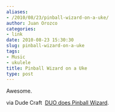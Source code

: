 ```yaml
---
aliases:
- /2010/08/23/pinball-wizard-on-a-uke/
author: Juan Orozco
categories:
- link
date: 2010-08-23 15:30:30
slug: pinball-wizard-on-a-uke
tags:
- Music
- ukulele
title: Pinball Wizard on a Uke
type: post
---
```


Awesome.

<!--YouTube Error: bad URL entered-->

via Dude Craft  [DUO does Pinball Wizard][1].

[1]: http://www.dudecraft.com/2010/07/duo-does-pinball-wizard.html